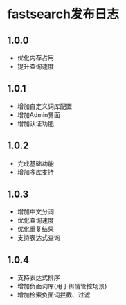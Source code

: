 # fastsearch发布日志


## 1.0.0
+ 优化内存占用
+ 提升查询速度

## 1.0.1
+ 增加自定义词库配置
+ 增加Admin界面
+ 增加认证功能

## 1.0.2
+ 完成基础功能
+ 增加多库支持

## 1.0.3
+ 增加中文分词
+ 优化查询速度
+ 优化重复结果
+ 支持表达式查询

## 1.0.4
+ 支持表达式排序
+ 增加负面词库(用于舆情管控场景)
+ 增加检索负面词拦截、过滤